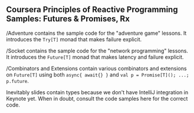 Coursera Principles of Reactive Programming Samples: Futures & Promises, Rx
---------------------------------------------------------------------------

/Adventure contains the sample code for the "adventure game" lessons.
It introduces the `Try[T]` monad that makes failure explicit.

/Socket contains the sample code for the "network programming" lessons.
It introduces the `Future[T]` monad that makes latency and failure explicit.

/Combinators and Extensions contain various combinators and extensions on `Future[T]`
using both `async{ await{} }` and `val p = Promise[T](); ...; p.future`.

Inevitably slides contain types because we don't have IntelliJ integration in Keynote yet.
When in doubt, consult the code samples here for the correct code.